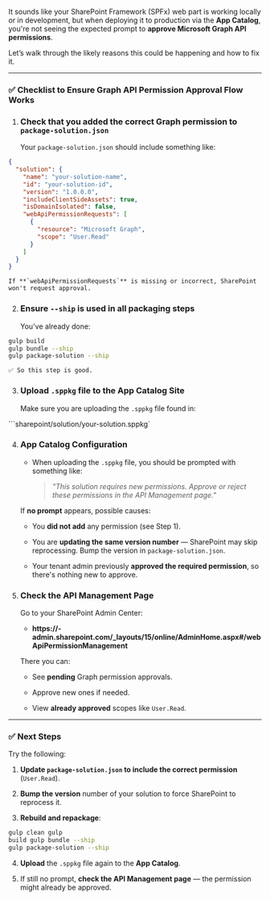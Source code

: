 It sounds like your SharePoint Framework (SPFx) web part is working locally or in development, but when deploying it to production via the **App Catalog**, you're not seeing the expected prompt to **approve Microsoft Graph API permissions**.

Let’s walk through the likely reasons this could be happening and how to fix it.

---

### ✅ **Checklist to Ensure Graph API Permission Approval Flow Works**

1. ### **Check that you added the correct Graph permission to `package-solution.json`**
    
    Your `package-solution.json` should include something like:

```json
{
  "solution": {
    "name": "your-solution-name",
    "id": "your-solution-id",
    "version": "1.0.0.0",
    "includeClientSideAssets": true,
    "isDomainIsolated": false,
    "webApiPermissionRequests": [
      {
        "resource": "Microsoft Graph",
        "scope": "User.Read"
      }
    ]
  }
}

```

    
    If **`webApiPermissionRequests`** is missing or incorrect, SharePoint won't request approval.
    
2. ### **Ensure `--ship` is used in all packaging steps**
    
    You've already done:
    

```bash
gulp build 
gulp bundle --ship 
gulp package-solution --ship
```

    
    ✅ So this step is good.
    
3. ### **Upload `.sppkg` file to the App Catalog Site**
    
    Make sure you are uploading the `.sppkg` file found in:

```sharepoint/solution/your-solution.sppkg`

    
4. ### **App Catalog Configuration**
    
    - When uploading the `.sppkg` file, you should be prompted with something like:
        
        > _"This solution requires new permissions. Approve or reject these permissions in the API Management page."_
        
    
    If **no prompt** appears, possible causes:
    
    - You **did not add** any permission (see Step 1).
        
    - You are **updating the same version number** — SharePoint may skip reprocessing. Bump the version in `package-solution.json`.
        
    - Your tenant admin previously **approved the required permission**, so there's nothing new to approve.
        
5. ### **Check the API Management Page**
    
    Go to your SharePoint Admin Center:
    
    - **https://<your-tenant>-admin.sharepoint.com/_layouts/15/online/AdminHome.aspx#/webApiPermissionManagement**
        
    
    There you can:
    
    - See **pending** Graph permission approvals.
        
    - Approve new ones if needed.
        
    - View **already approved** scopes like `User.Read`.
        

---

### ✅ Next Steps

Try the following:

1. **Update `package-solution.json` to include the correct permission** (`User.Read`).
    
2. **Bump the version** number of your solution to force SharePoint to reprocess it.
    
3. **Rebuild and repackage**:

```bash
gulp clean gulp 
build gulp bundle --ship 
gulp package-solution --ship
```

4. **Upload** the `.sppkg` file again to the **App Catalog**.
    
5. If still no prompt, **check the API Management page** — the permission might already be approved.
    

